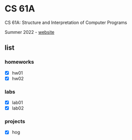 # CS 61A

CS 61A: Structure and Interpretation of Computer Programs

Summer 2022 - [website](zhttps://cs61a.org/)

## list

### homeworks

+ [x] hw01
+ [x] hw02

### labs

+ [x] lab01
+ [x] lab02

### projects

+ [x] hog


